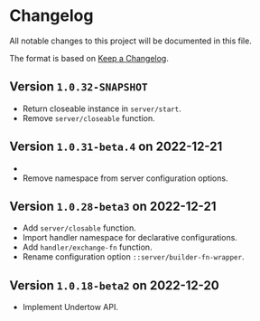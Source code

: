 # Changelog

All notable changes to this project will be documented in this file.

The format is based on [Keep a Changelog](https://keepachangelog.com/en/1.0.0/).

## Version `1.0.32-SNAPSHOT`

- Return closeable instance in `server/start`.
- Remove `server/closeable` function.

## Version `1.0.31-beta.4` on 2022-12-21
- 
- Remove namespace from server configuration options.

## Version `1.0.28-beta3` on 2022-12-21

- Add `server/closable` function.
- Import handler namespace for declarative configurations.
- Add `handler/exchange-fn` function.
- Rename configuration option `::server/builder-fn-wrapper`.

## Version `1.0.18-beta2` on 2022-12-20

- Implement Undertow API.
